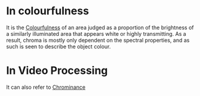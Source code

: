# In colourfulness
It is the [Colourfulness](Colourfulness.md) of an area judged as a proportion of the brightness of a similarly illuminated area that appears white or highly transmitting. As a result, chroma is mostly only dependent on the spectral properties, and as such is seen to describe the object colour.

# In Video Processing
It can also refer to [Chrominance](../../../Science%20and%20Engineering/Mathematics/Applied%20Mathematics/Digital%20Signal%20Processing/Digital%20Image%20Processing/Chrominance.md)